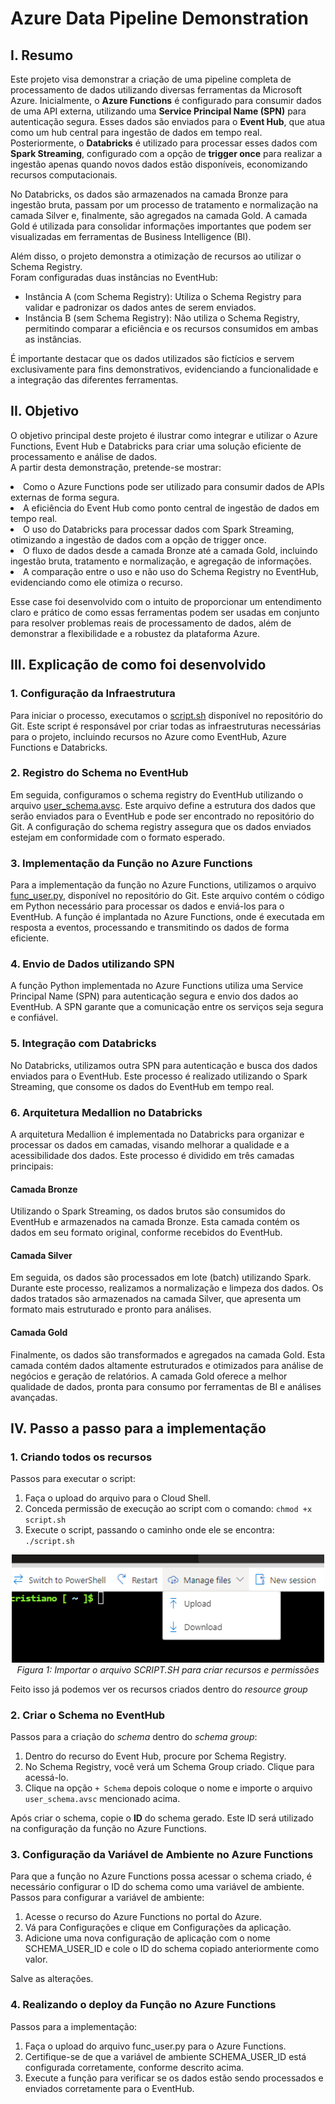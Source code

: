 # Azure Data Pipeline Demonstration

## I. Resumo
Este projeto visa demonstrar a criação de uma pipeline completa de processamento de dados utilizando diversas ferramentas da Microsoft Azure. Inicialmente, o **Azure Functions** é configurado para consumir dados de uma API externa, utilizando uma **Service Principal Name (SPN)** para autenticação segura. Esses dados são enviados para o **Event Hub**, que atua como um hub central para ingestão de dados em tempo real. Posteriormente, o **Databricks** é utilizado para processar esses dados com **Spark Streaming**, configurado com a opção de **trigger once** para realizar a ingestão apenas quando novos dados estão disponíveis, economizando recursos computacionais.

No Databricks, os dados são armazenados na camada Bronze para ingestão bruta, passam por um processo de tratamento e normalização na camada Silver e, finalmente, são agregados na camada Gold. A camada Gold é utilizada para consolidar informações importantes que podem ser visualizadas em ferramentas de Business Intelligence (BI).

Além disso, o projeto demonstra a otimização de recursos ao utilizar o Schema Registry.<br>
Foram configuradas duas instâncias no EventHub:
- Instância A (com Schema Registry): Utiliza o Schema Registry para validar e padronizar os dados antes de serem enviados.
- Instância B (sem Schema Registry): Não utiliza o Schema Registry, permitindo comparar a eficiência e os recursos consumidos em ambas as instâncias.

É importante destacar que os dados utilizados são fictícios e servem exclusivamente para fins demonstrativos, evidenciando a funcionalidade e a integração das diferentes ferramentas.

## II. Objetivo
O objetivo principal deste projeto é ilustrar como integrar e utilizar o Azure Functions, Event Hub e Databricks para criar uma solução eficiente de processamento e análise de dados. 
<br>A partir desta demonstração, pretende-se mostrar:
<li>Como o Azure Functions pode ser utilizado para consumir dados de APIs externas de forma segura.
<li>A eficiência do Event Hub como ponto central de ingestão de dados em tempo real.
<li>O uso do Databricks para processar dados com Spark Streaming, otimizando a ingestão de dados com a opção de trigger once.
<li>O fluxo de dados desde a camada Bronze até a camada Gold, incluindo ingestão bruta, tratamento e normalização, e agregação de informações.
<li>A comparação entre o uso e não uso do Schema Registry no EventHub, evidenciando como ele otimiza o recurso.

Esse case foi desenvolvido com o intuito de proporcionar um entendimento claro e prático de como essas ferramentas podem ser usadas em conjunto para resolver problemas reais de processamento de dados, além de demonstrar a flexibilidade e a robustez da plataforma Azure.

## III. Explicação de como foi desenvolvido
### 1. Configuração da Infraestrutura
Para iniciar o processo, executamos o [script.sh](Infraestrutura/script.sh) disponível no repositório do Git. Este script é responsável por criar todas as infraestruturas necessárias para o projeto, incluindo recursos no Azure como EventHub, Azure Functions e Databricks.

### 2. Registro do Schema no EventHub
Em seguida, configuramos o schema registry do EventHub utilizando o arquivo [user_schema.avsc](Infraestrutura/EventHub/user_schema.avsc). Este arquivo define a estrutura dos dados que serão enviados para o EventHub e pode ser encontrado no repositório do Git. A configuração do schema registry assegura que os dados enviados estejam em conformidade com o formato esperado.

### 3. Implementação da Função no Azure Functions
Para a implementação da função no Azure Functions, utilizamos o arquivo [func_user.py](Infraestrutura/Functions/func_user.py), disponível no repositório do Git. Este arquivo contém o código em Python necessário para processar os dados e enviá-los para o EventHub. A função é implantada no Azure Functions, onde é executada em resposta a eventos, processando e transmitindo os dados de forma eficiente.

### 4. Envio de Dados utilizando SPN
A função Python implementada no Azure Functions utiliza uma Service Principal Name (SPN) para autenticação segura e envio dos dados ao EventHub. A SPN garante que a comunicação entre os serviços seja segura e confiável.

### 5. Integração com Databricks
No Databricks, utilizamos outra SPN para autenticação e busca dos dados enviados para o EventHub. Este processo é realizado utilizando o Spark Streaming, que consome os dados do EventHub em tempo real.

### 6. Arquitetura Medallion no Databricks
A arquitetura Medallion é implementada no Databricks para organizar e processar os dados em camadas, visando melhorar a qualidade e a acessibilidade dos dados. Este processo é dividido em três camadas principais:

#### Camada Bronze
Utilizando o Spark Streaming, os dados brutos são consumidos do EventHub e armazenados na camada Bronze. Esta camada contém os dados em seu formato original, conforme recebidos do EventHub.

#### Camada Silver
Em seguida, os dados são processados em lote (batch) utilizando Spark. Durante este processo, realizamos a normalização e limpeza dos dados. Os dados tratados são armazenados na camada Silver, que apresenta um formato mais estruturado e pronto para análises.

#### Camada Gold
Finalmente, os dados são transformados e agregados na camada Gold. Esta camada contém dados altamente estruturados e otimizados para análise de negócios e geração de relatórios. A camada Gold oferece a melhor qualidade de dados, pronta para consumo por ferramentas de BI e análises avançadas.

## IV. Passo a passo para a implementação

### 1. Criando todos os recursos
Passos para executar o script:
  1. Faça o upload do arquivo para o Cloud Shell.
  2. Conceda permissão de execução ao script com o comando: `chmod +x script.sh`
  3. Execute o script, passando o caminho onde ele se encontra: `./script.sh`

<p align="center">
  <img src="Imagens\cloud_shell_import.png" alt="Import script.sh" width="500px">
  <br>
  <em>Figura 1: Importar o arquivo SCRIPT.SH para criar recursos e permissões </em>
</p>

Feito isso já podemos ver os recursos criados dentro do *resource group*

### 2. Criar o Schema no EventHub
Passos para a criação do *schema* dentro do *schema group*:
  1. Dentro do recurso do Event Hub, procure por Schema Registry.
  2. No Schema Registry, você verá um Schema Group criado. Clique para acessá-lo.
  3. Clique na opção `+ Schema` depois coloque o nome e importe o arquivo `user_schema.avsc` mencionado acima.

Após criar o schema, copie o **ID** do schema gerado. Este ID será utilizado na configuração da função no Azure Functions.

### 3. Configuração da Variável de Ambiente no Azure Functions
Para que a função no Azure Functions possa acessar o schema criado, é necessário configurar o ID do schema como uma variável de ambiente.<br>
Passos para configurar a variável de ambiente:
  1. Acesse o recurso do Azure Functions no portal do Azure.
  2. Vá para Configurações e clique em Configurações da aplicação.
  3. Adicione uma nova configuração de aplicação com o nome SCHEMA_USER_ID e cole o ID do schema copiado anteriormente como valor.

Salve as alterações.

### 4. Realizando o deploy da Função no Azure Functions
Passos para a implementação:
  1. Faça o upload do arquivo func_user.py para o Azure Functions.
  2. Certifique-se de que a variável de ambiente SCHEMA_USER_ID está configurada corretamente, conforme descrito acima.
  3. Execute a função para verificar se os dados estão sendo processados e enviados corretamente para o EventHub.
